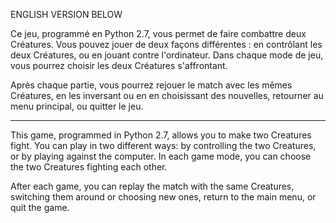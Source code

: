 ENGLISH VERSION BELOW

Ce jeu, programmé en Python 2.7, vous permet de faire combattre deux Créatures.
Vous pouvez jouer de deux façons différentes : en contrôlant les deux Créatures, ou en jouant contre l'ordinateur.
Dans chaque mode de jeu, vous pourrez choisir les deux Créatures s'affrontant.

Après chaque partie, vous pourrez rejouer le match avec les mêmes Créatures, en les inversant ou en en choisissant des nouvelles, retourner au menu principal, ou quitter le jeu.

-----------------------

This game, programmed in Python 2.7, allows you to make two Creatures fight.
You can play in two different ways: by controlling the two Creatures, or by playing against the computer.
In each game mode, you can choose the two Creatures fighting each other.

After each game, you can replay the match with the same Creatures, switching them around or choosing new ones, return to the main menu, or quit the game.
